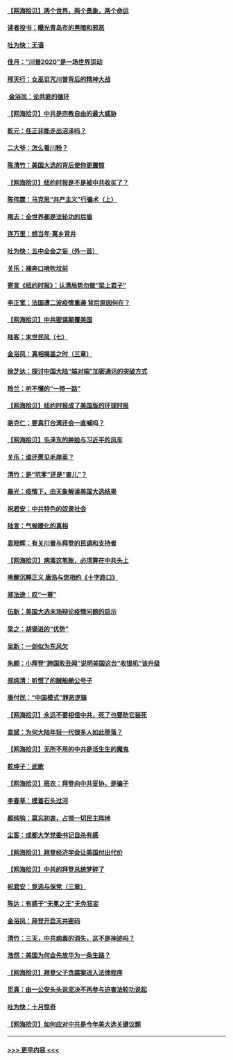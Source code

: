 #### [【网海拾贝】两个世界，两个景象，两个命运](../pages/nsc993/n12521419.md?t=11040651) 
#### [读者投书：曝光青岛市的黑暗和邪恶](../pages/nsc993/n12520988.md?t=11040651) 
#### [吐为快：无语](../pages/nsc993/n12518588.md?t=11040651) 
#### [佳月：“川普2020”是一场世界运动](../pages/nsc993/n12518581.md?t=11040651) 
#### [邢天行：女巫诅咒川普背后的精神大战](../pages/nsc993/n12517257.md?t=11040651) 
#### [ 金浴凤：论共匪的循环](../pages/nsc993/n12517133.md?t=11040651) 
#### [【网海拾贝】中共是宗教自由的最大威胁](../pages/nsc993/n12516879.md?t=11040651) 
#### [乾元：任正非能走出沼泽吗？](../pages/nsc993/n12515831.md?t=11040651) 
#### [二大爷：怎么看川粉？](../pages/nsc993/n12515820.md?t=11040651) 
#### [陈清竹：美国大选的背后使你更震惊](../pages/nsc993/n12515589.md?t=11040651) 
#### [【网海拾贝】纽约时报是不是被中共收买了？](../pages/nsc993/n12515122.md?t=11040651) 
#### [陈伟霆：马克思“共产主义”行骗术（上）](../pages/nsc993/n12510217.md?t=11040651) 
#### [隋志：全世界都是法轮功的后盾](../pages/nsc993/n12510636.md?t=11040651) 
#### [连万里：想当年‧离乡背井](../pages/nsc993/n12510623.md?t=11040651) 
#### [吐为快：五中全会之妄（外一首）](../pages/nsc993/n12510470.md?t=11040651) 
#### [关乐：裸奔口哨吹坟前](../pages/nsc993/n12510403.md?t=11040651) 
#### [寄言《纽约时报》：认清局势勿做“梁上君子”](../pages/nsc993/n12510042.md?t=11040651) 
#### [李正宽：法国遭二波疫情重袭 背后原因何在？](../pages/nsc993/n12509971.md?t=11040651) 
#### [【网海拾贝】中共密谋颠覆美国](../pages/nsc993/n12509816.md?t=11040651) 
#### [陆客：末世民风（七）](../pages/nsc993/n12507822.md?t=11040651) 
#### [金浴凤：真相揭盖之时（三章）](../pages/nsc993/n12507804.md?t=11040651) 
#### [徐芝达：探讨中国大陆“端对端”加密通讯的突破方式](../pages/nsc993/n12507682.md?t=11040651) 
#### [玲兰：听不懂的“一带一路”](../pages/nsc993/n12507669.md?t=11040651) 
#### [【网海拾贝】纽约时报成了美国版的环球时报](../pages/nsc993/n12507053.md?t=11040651) 
#### [骆克仁：要真打台湾还会一直喊吗？](../pages/nsc993/n12506843.md?t=11040651) 
#### [【网海拾贝】毛泽东的肿脸与习近平的风车](../pages/nsc993/n12504537.md?t=11040651) 
#### [关乐：谁还愿见毛岸英？](../pages/nsc993/n12503866.md?t=11040651) 
#### [清竹：是“坑爹”还是“害儿”？](../pages/nsc993/n12503034.md?t=11040651) 
#### [晨光：疫情下，由天象解读美国大选结果](../pages/nsc993/n12502536.md?t=11040651) 
#### [祝君安：中共特色的奴隶社会](../pages/nsc993/n12501529.md?t=11040651) 
#### [陆言：气候暖化的真相](../pages/nsc993/n12501183.md?t=11040651) 
#### [袁晓辉：有关川普与拜登的民调和支持者](../pages/nsc993/n12500433.md?t=11040651) 
#### [【网海拾贝】病毒这笔账，必须算在中共头上](../pages/nsc993/n12500320.md?t=11040651) 
#### [唤醒沉睡正义 唐浩与您相约《十字路口》](../pages/nsc993/n12497980.md?t=11040651) 
#### [郑法途：叹“一尊”](../pages/nsc993/n12498837.md?t=11040651) 
#### [伍新：美国大选末场辩论疫情问题的启示](../pages/nsc993/n12498829.md?t=11040651) 
#### [梁之：胡锡进的“优势”](../pages/nsc993/n12498780.md?t=11040651) 
#### [吴新：一剑似为东风欠](../pages/nsc993/n12498772.md?t=11040651) 
#### [朱颜：小拜登“跨国败丑闻”说明美国这台“收银机”该升级](../pages/nsc993/n12498731.md?t=11040651) 
#### [郑纯清：听惯了的贼船艄公号子](../pages/nsc993/n12498721.md?t=11040651) 
#### [唐付民：“中国模式”罪恶逻辑](../pages/nsc993/n12498310.md?t=11040651) 
#### [【网海拾贝】永远不要相信中共，死了也要防它装死](../pages/nsc993/n12498162.md?t=11040651) 
#### [袁斌：为何大陆年轻一代很多人如此堕落？](../pages/nsc993/n12495696.md?t=11040651) 
#### [【网海拾贝】无所不用的中共是活生生的魔鬼](../pages/nsc993/n12495621.md?t=11040651) 
#### [乾坤子：武歌](../pages/nsc993/n12493391.md?t=11040651) 
#### [【网海拾贝】班农：拜登向中共妥协，是骗子](../pages/nsc993/n12492877.md?t=11040651) 
#### [李春草：摸着石头过河](../pages/nsc993/n12491121.md?t=11040651) 
#### [颜纯钩：莫忘初衷，占领一切民主阵地](../pages/nsc993/n12490965.md?t=11040651) 
#### [尘客：成都大学党委书记自杀有感](../pages/nsc993/n12490950.md?t=11040651) 
#### [【网海拾贝】拜登经济学会让美国付出代价](../pages/nsc993/n12489662.md?t=11040651) 
#### [【网海拾贝】中共的拜登总统梦碎了](../pages/nsc993/n12487896.md?t=11040651) 
#### [祝君安：竞选与保党（三章）](../pages/nsc993/n12487258.md?t=11040651) 
#### [陈达：有感于“无冕之王”无免狂妄](../pages/nsc993/n12485133.md?t=11040651) 
#### [金浴凤：拜登开启灭共密码](../pages/nsc993/n12485125.md?t=11040651) 
#### [清竹：三天，中共病毒的消失，这不是神迹吗？](../pages/nsc993/n12485027.md?t=11040651) 
#### [浩然：美国为何会先放华为一条生路？](../pages/nsc993/n12484997.md?t=11040651) 
#### [【网海拾贝】拜登父子贪腐案进入法律程序](../pages/nsc993/n12484957.md?t=11040651) 
#### [觅真：由一公安头头说坚决不再参与迫害法轮功说起](../pages/nsc993/n12484212.md?t=11040651) 
#### [吐为快：十月惊奇](../pages/nsc993/n12484172.md?t=11040651) 
#### [【网海拾贝】如何应对中共是今年美大选关键议题](../pages/nsc993/n12483755.md?t=11040651) 

----
#### [ >>> 更早内容 <<< ](../indexes/nsc993-earlier.md)
